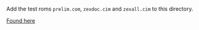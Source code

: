 Add the test roms `prelim.com`, `zexdoc.cim` and `zexall.cim` to this directory.

[Found here](https://github.com/superzazu/z80/tree/master/roms)